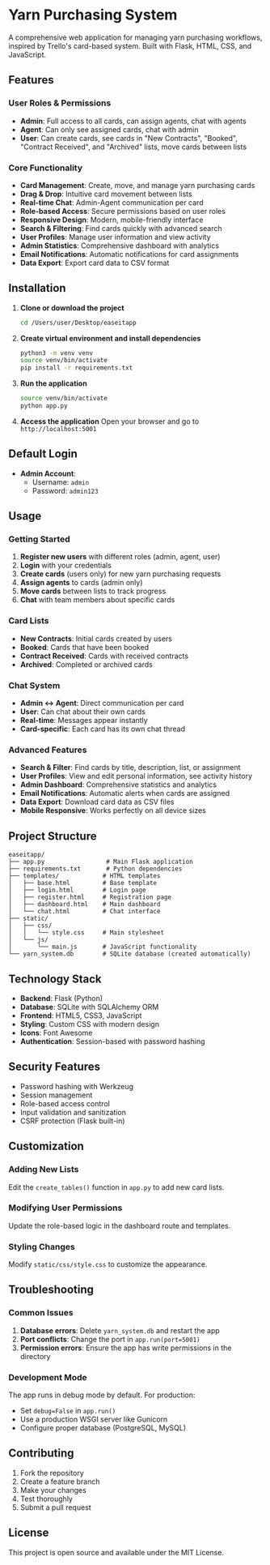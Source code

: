 # Yarn Purchasing System

A comprehensive web application for managing yarn purchasing workflows, inspired by Trello's card-based system. Built with Flask, HTML, CSS, and JavaScript.

## Features

### User Roles & Permissions

- **Admin**: Full access to all cards, can assign agents, chat with agents
- **Agent**: Can only see assigned cards, chat with admin
- **User**: Can create cards, see cards in "New Contracts", "Booked", "Contract Received", and "Archived" lists, move cards between lists

### Core Functionality

- **Card Management**: Create, move, and manage yarn purchasing cards
- **Drag & Drop**: Intuitive card movement between lists
- **Real-time Chat**: Admin-Agent communication per card
- **Role-based Access**: Secure permissions based on user roles
- **Responsive Design**: Modern, mobile-friendly interface
- **Search & Filtering**: Find cards quickly with advanced search
- **User Profiles**: Manage user information and view activity
- **Admin Statistics**: Comprehensive dashboard with analytics
- **Email Notifications**: Automatic notifications for card assignments
- **Data Export**: Export card data to CSV format

## Installation

1. **Clone or download the project**
   ```bash
   cd /Users/user/Desktop/easeitapp
   ```

2. **Create virtual environment and install dependencies**
   ```bash
   python3 -m venv venv
   source venv/bin/activate
   pip install -r requirements.txt
   ```

3. **Run the application**
   ```bash
   source venv/bin/activate
   python app.py
   ```

4. **Access the application**
   Open your browser and go to `http://localhost:5001`

## Default Login

- **Admin Account**: 
  - Username: `admin`
  - Password: `admin123`

## Usage

### Getting Started

1. **Register new users** with different roles (admin, agent, user)
2. **Login** with your credentials
3. **Create cards** (users only) for new yarn purchasing requests
4. **Assign agents** to cards (admin only)
5. **Move cards** between lists to track progress
6. **Chat** with team members about specific cards

### Card Lists

- **New Contracts**: Initial cards created by users
- **Booked**: Cards that have been booked
- **Contract Received**: Cards with received contracts
- **Archived**: Completed or archived cards

### Chat System

- **Admin ↔ Agent**: Direct communication per card
- **User**: Can chat about their own cards
- **Real-time**: Messages appear instantly
- **Card-specific**: Each card has its own chat thread

### Advanced Features

- **Search & Filter**: Find cards by title, description, list, or assignment
- **User Profiles**: View and edit personal information, see activity history
- **Admin Dashboard**: Comprehensive statistics and analytics
- **Email Notifications**: Automatic alerts when cards are assigned
- **Data Export**: Download card data as CSV files
- **Mobile Responsive**: Works perfectly on all device sizes

## Project Structure

```
easeitapp/
├── app.py                 # Main Flask application
├── requirements.txt       # Python dependencies
├── templates/            # HTML templates
│   ├── base.html         # Base template
│   ├── login.html        # Login page
│   ├── register.html     # Registration page
│   ├── dashboard.html    # Main dashboard
│   └── chat.html         # Chat interface
├── static/
│   ├── css/
│   │   └── style.css     # Main stylesheet
│   └── js/
│       └── main.js       # JavaScript functionality
└── yarn_system.db        # SQLite database (created automatically)
```

## Technology Stack

- **Backend**: Flask (Python)
- **Database**: SQLite with SQLAlchemy ORM
- **Frontend**: HTML5, CSS3, JavaScript
- **Styling**: Custom CSS with modern design
- **Icons**: Font Awesome
- **Authentication**: Session-based with password hashing

## Security Features

- Password hashing with Werkzeug
- Session management
- Role-based access control
- Input validation and sanitization
- CSRF protection (Flask built-in)

## Customization

### Adding New Lists
Edit the `create_tables()` function in `app.py` to add new card lists.

### Modifying User Permissions
Update the role-based logic in the dashboard route and templates.

### Styling Changes
Modify `static/css/style.css` to customize the appearance.

## Troubleshooting

### Common Issues

1. **Database errors**: Delete `yarn_system.db` and restart the app
2. **Port conflicts**: Change the port in `app.run(port=5001)`
3. **Permission errors**: Ensure the app has write permissions in the directory

### Development Mode

The app runs in debug mode by default. For production:
- Set `debug=False` in `app.run()`
- Use a production WSGI server like Gunicorn
- Configure proper database (PostgreSQL, MySQL)

## Contributing

1. Fork the repository
2. Create a feature branch
3. Make your changes
4. Test thoroughly
5. Submit a pull request

## License

This project is open source and available under the MIT License.
